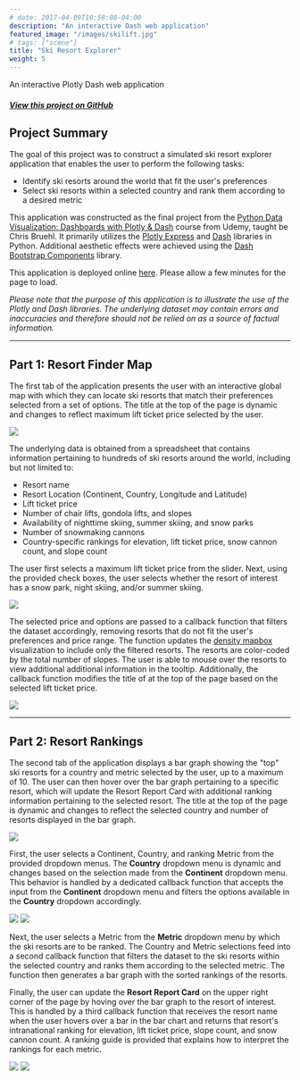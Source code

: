 ```yaml
---
# date: 2017-04-09T10:58:08-04:00
description: "An interactive Dash web application"
featured_image: "/images/skilift.jpg"
# tags: ["scene"]
title: "Ski Resort Explorer"
weight: 5
---
```


An interactive Plotly Dash web application

<!--more-->

##### [View this project on GitHub](https://github.com/jgabunilas/ski_resorts)

## Project Summary

The goal of this project was to construct a simulated ski resort explorer application that enables the user to perform the following tasks:
- Identify ski resorts around the world that fit the user's preferences
- Select ski resorts within a selected country and rank them according to a desired metric


This application was constructed as the final project from the [Python Data Visualization: Dashboards with Plotly & Dash](https://www.udemy.com/course/python-dashboards-plotly-dash/) course from Udemy, taught be Chris Bruehl. It primarily utilizes the [Plotly Express](https://plotly.com/python/plotly-express/) and [Dash](https://dash.plotly.com/) libraries in Python. Additional aesthetic effects were achieved using the [Dash Bootstrap Components](https://dash-bootstrap-components.opensource.faculty.ai/) library. 

This application is deployed online [here](https://resort-explorer.onrender.com/). Please allow a few minutes for the page to load.

*Please note that the purpose of this application is to illustrate the use of the Plotly and Dash libraries. The underlying dataset may contain errors and inaccuracies and therefore should not be relied on as a source of factual information.*

---
## Part 1: Resort Finder Map
The first tab of the application presents the user with an interactive global map with which they can locate ski resorts that match their preferences selected from a set of options. The title at the top of the page is dynamic and changes to reflect maximum lift ticket price selected by the user.

<!-- {{< figure src="/images/resorts/resort-finder.png" >}} -->
<!-- ![](/JG_portfolio/images/resorts/resort-finder.png) -->
<!-- ![]({{ relURL "/images/resorts/resort-finder.png" }}) -->
[![](resort-finder.png)](https://jgabunilas.github.io/images/resort-finder.png)

The underlying data is obtained from a spreadsheet that contains information pertaining to hundreds of ski resorts around the world, including but not limited to:
- Resort name
- Resort Location (Continent, Country, Longitude and Latitude)
- Lift ticket price
- Number of chair lifts, gondola lifts, and slopes
- Availability of nighttime skiing, summer skiing, and snow parks
- Number of snowmaking cannons
- Country-specific rankings for elevation, lift ticket price, snow cannon count, and slope count


The user first selects a maximum lift ticket price from the slider. Next, using the provided check boxes, the user selects whether the resort of interest has a snow park, night skiing, and/or summer skiing. 

<!-- {{< figure src="/images/resorts/resort-options.png" >}}  -->
<!-- ![](/JG_portfolio/images/resorts/resort-options.png) -->
![](resort-options.png)

The selected price and options are passed to a callback function that filters the dataset accordingly, removing resorts that do not fit the user's preferences and price range. The function updates the [density mapbox](https://plotly.com/python/mapbox-density-heatmaps/) visualization to include only the filtered resorts. The resorts are color-coded by the total number of slopes. The user is able to mouse over the resorts to view additional additional information in the tooltip. Additionally, the callback function modifies the title of at the top of the page based on the selected lift ticket price.

<!-- {{< figure src="/images/resorts/resort-finder-map.png" >}}  -->
<!-- {{< figure src="/images/resorts/resort-finder-map.png" >}}  -->
<!-- ![](/JG_portfolio/images/resorts/resort-finder-map.png) -->
[![](resort-finder-map.png)](https://jgabunilas.github.io/images/resort-finder-map.png)

---

## Part 2: Resort Rankings

The second tab of the application displays a bar graph showing the "top" ski resorts for a country and metric selected by the user, up to a maximum of 10. The user can then hover over the bar graph pertaining to a specific resort, which will update the Resort Report Card with additional ranking information pertaining to the selected resort. The title at the top of the page is dynamic and changes to reflect the selected country and number of resorts displayed in the bar graph.

<!-- {{< figure src="/images/resorts/resort-rankings.png" >}}  -->
<!-- ![](/JG_portfolio/images/resorts/resort-rankings.png) -->
[![](resort-rankings.png)](https://jgabunilas.github.io/images/resort-rankings.png)

First, the user selects a Continent, Country, and ranking Metric from the provided dropdown menus. The **Country** dropdown menu is dynamic and changes based on the selection made from the **Continent** dropdown menu. This behavior is handled by a dedicated callback function that accepts the input from the **Continent** dropdown menu and filters the options available in the **Country** dropdown accordingly. 

<!-- <p align="center">
  <img src="image-7.png" />
</p>
<p align="center">
  <img src="image-8.png" />
</p> -->

<!-- <p align="center">
  <img src="image-7.png" width="300" />
  <img src="image-8.png" width="312" /> 
</p> -->

<!-- {{< figure src="/images/resorts/continent-sel1.png" >}}  -->
<!-- {{< figure src="/images/resorts/continent-sel2.png" >}}  -->
<!-- ![](/JG_portfolio/images/resorts/continent-sel1.png) -->
<!-- ![](/JG_portfolio/images/resorts/continent-sel2.png) -->

![](continent-sel1.png)
![](continent-sel2.png)

Next, the user selects a Metric from the **Metric** dropdown menu by which the ski resorts are to be ranked. The Country and Metric selections feed into a second callback function that filters the dataset to the ski resorts within the selected country and ranks them according to the selected metric. The function then generates a bar graph with the sorted rankings of the resorts. 

Finally, the user can update the **Resort Report Card** on the upper right corner of the page by hoving over the bar graph to the resort of interest. This is handled by a third callback function that receives the resort name when the user hovers over a bar in the bar chart and returns that resort's intranational ranking for elevation, lift ticket price, slope count, and snow cannon count. A ranking guide is provided that explains how to interpret the rankings for each metric.

<!-- <p align="center">
  <img src="image-9.png" />
</p>

<p align="center">
  <img src="image-10.png" />
</p> -->

<!-- {{< figure src="/images/resorts/whistler-rank.png" >}} 
{{< figure src="/images/resorts/panorama-rank.png" >}}  -->

<!-- ![](/JG_portfolio/images/resorts/whistler-rank.png) -->
<!-- ![](/JG_portfolio/images/resorts/panorama-rank.png) -->

![](whistler-rank.png)
![](panorama-rank.png)